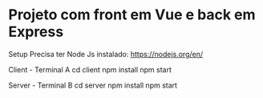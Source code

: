 # Projeto com front em Vue e back em Express

Setup
Precisa ter Node Js instalado: https://nodejs.org/en/

Client - Terminal A
cd client
npm install
npm start

Server - Terminal B
cd server
npm install
npm start
